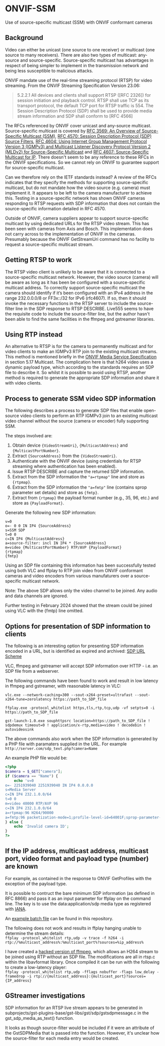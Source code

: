 # ONVIF-SSM
Use of source-specific multicast (SSM) with ONVIF conformant cameras

## Background
Video can either be unicast (one source to one receiver) or multicast (one source to many receivers). There are also two types of multicast: any-source and source-specific. Source-specific multicast has advantages in respect of being simpler to implement in the transmission network and being less susceptible to malicious attacks.

ONVIF mandate use of the real-time streaming protocol (RTSP) for video streaming. From the ONVIF Streaming Specification Version 23.06:
> 5.2.2.1 All devices and clients shall support RTSP ([RFC 2326]) for session initiation and playback control. RTSP shall use TCP as its transport protocol, the default TCP port for RTSP traffic is 554. The Session Description Protocol (SDP) shall be used to provide media stream information and SDP shall conform to [RFC 4566]

The RFCs referenced by ONVIF cover unicast and any-source multicast. Source-specific multicast is covered by [RFC 3569: An Overview of Source-Specific Multicast (SSM)](https://www.rfc-editor.org/rfc/rfc3569), [RFC 4570: Session Description Protocol (SDP) Source Filters](https://www.rfc-editor.org/rfc/rfc4570), [RFC 4604: Using Internet Group Management Protocol Version 3 (IGMPv3) and Multicast Listener Discovery Protocol Version 2 (MLDv2) for Source-Specific Multicast](https://www.rfc-editor.org/rfc/rfc4604) and [RFC 4607: Source-Specific Multicast for IP](https://www.rfc-editor.org/rfc/rfc4607). There doesn't seem to be any reference to these RFCs in the ONVIF specifications. So we cannot rely on ONVIF to guarantee support for source-specific multicast.

Can we therefore rely on the IETF standards instead? A review of the RFCs indicates that they specify the methods for supporting source-specific multicast, but do not mandate how the video source (e.g. camera) must implement it. It appears to be left to the camera manufacturer to achieve this. Testing in a source-specific network has shown ONVIF cameras responding to RTSP requests with SDP information that does not contain the source-specific information detailed in RFC 4570.

Outside of ONVIF, camera suppliers appear to support source-specific multicast by using dedicated URLs for the RTSP video stream. This has been seen with cameras from Axis and Bosch. This implementation does not carry across to the implementation of ONVIF in the cameras. Presumably because the ONVIF GetStreamUri command has no facility to request a source-specific multicast stream.

## Getting RTSP to work
The RTSP video client is unlikely to be aware that it is connected to a source-specific multicast network. However, the video source (camera) will be aware as long as it has been be configured with a source-specific multicast address. To correctly support source-specific multicast the camera should identify if it’s been configured with an IPv4 address in the range 232.0.0.0/8 or FF3x::/32 for IPv6 (rfc4607). If so, then it should invoke the necessary functions in the RTSP server to include the source-filter line in the SDP response to RTSP DESCRIBE. Live555 seems to have the requisite code to include the source-filter line, but the author hasn't been able to find the same facilities in the ffmpeg and gstreamer libraries.

## Using RTP instead
An alternative to RTSP is for the camera to permanently multicast and for video clients to make an IGMPv3 RTP join to the existing multicast streams. This method is mentioned briefly in the [ONVIF Media Service Specification](https://www.onvif.org/specs/srv/media/ONVIF-Media-Service-Spec.pdf) in section 5.17 Multicast. The complication here is that h264 video uses a dynamic payload type, which according to the standards requires an SDP file to describe it. So whilst it is possible to avoid using RTSP, another method is required to generate the appropriate SDP information and share it with video clients.

## Process to generate SSM video SDP information
The following describes a process to generate SDP files that enable open-source video clients to perform an RTP IGMPv3 join to an existing multicast video channel without the source (camera or encoder) fully supporting SSM.

The steps involved are:
1. Obtain device `{VideoStreamUri}`, `{MulticastAddress}` and `{MulticastPortNumber}`.
1. Extract `{SourceAddress}` from the `{VideoStreamUri}`.
1. Authenticate with the ONVIF device (using credentials for RTSP streaming where authentication has been enabled).
1. Issue RTSP DESCRIBE and capture the returned SDP information.
1. Extract from the SDP information the `"a=rtpmap"` line and store as `{rtpmap}`.
1. Extract from the SDP information the `"a=fmtp"` line (contains sprop parameter set details) and store as `{fmtp}`.
1. Extract from `{rtpmap}` the payload format number (e.g., 35, 96, etc.) and store as `{PayloadFormat}`.

Generate the following new SDP information:
```
v=0
o=- 0 0 IN IP4 {SourceAddress}
s=SSM SDP
t=0 0
c=IN IP4 {MulticastAddress}
a=source-filter: incl IN IP4 * {SourceAddress}
m=video {MulticastPortNumber} RTP/AVP {PayloadFormat}
{rtpmap}
{fmtp}
```

Using an SDP file containing this information has been successfully tested using both VLC and ffplay to RTP join video from ONVIF conformant cameras and video encoders from various manufaturers over a source-specific multicast network.

Note: The above SDP allows only the video channel to be joined. Any audio and data channels are ignored.

Further testing in February 2024 showed that the stream could be joined using VLC with the {fmtp} line omitted.

## Options for presentation of SDP information to clients
The following is an interesting option for presenting SDP information encoded in a URL, but is identified as expired and archived: [SDP URL Scheme](https://datatracker.ietf.org/doc/html/draft-fujikawa-sdp-url-01.txt)

VLC, ffmpeg and gstreamer will accept SDP information over HTTP - i.e. an SDP file from a webserver.

The following commands have been found to work and result in low latency in ffmpeg and gstreamer, with reasonable latency in VLC:

`vlc.exe --network-caching=300 --sout-x264-preset=ultrafast --sout-x264-tune=zerolatency https://path_to_SDP_file`

`ffplay.exe -protocol_whitelist https,tls,rtp,tcp,udp -vf setpts=0 -i  https://path_to_SDP_file`

`gst-launch-1.0.exe souphttpsrc location=https://path_to_SDP_file ! sdpdemux timeout=0 ! application/x-rtp,media=video ! decodebin ! autovideosink`

The above commands also work when the SDP information is generated by a PHP file with paramaters supplied in the URL. For example `http://server.com/sdp_text.php?camera=Name`

An example PHP file would be:

```PHP
<?php
$camera = $_GET["camera"];
if ($camera == "Name") {
	echo 'v=0
o=- 2251939040 2251939040 IN IP4 0.0.0.0
s=Media Server
c=IN IP4 232.1.0.0/64
t=0 0
m=video 40000 RTP/AVP 96
c=IN IP4 232.1.0.0/64
a=rtpmap:96 H264/90000
a=fmtp:96 packetization-mode=1;profile-level-id=64001F;sprop-parameter-sets=Z2QAH6w0yAUAW/8BbgICAoAAAfQAAGGodDAAglAACCUF3lxoYAEEoAAQSgu8uFAA,aO48MAA=';
} else {
	echo 'Invalid camera ID';
}
?>
```

## If the IP address, multicast address, multicast port, video format and payload type (number) are known
For example, as contained in the response to ONVIF GetProfiles with the exception of the payload type.

It is possible to contruct the bare minimum SDP information (as defined in RFC 8866) and pass it as an input parameter for ffplay on the command line. The key is to use the data:application/sdp media type as registered with [IANA](https://www.iana.org/assignments/media-types/application/sdp).

An [example batch file](https://github.com/bigbrobrody/ONVIF-SSM/blob/main/ffplay_sdp_inline.bat) can be found in this repository.

The following does not work and results in ffplay hanging unable to determine the stream details:  
`ffplay -protocol_whitelist rtp,udp -v trace -f h264 -i rtp://%multicast_address%:%multicast_port%?sources=%ip_address%`

I have created a [hacked version of ffmpeg](https://github.com/bigbrobrody/FFmpeg), which allows an H264 stream to be joined using RTP without an SDP file. The modifications are all in rtsp.c within the libavformat library. Once compiled it can be run with the following to create a low-latency player:  
`ffplay -protocol_whitelist rtp,udp -fflags nobuffer -flags low_delay -framedrop -i rtp://{multicast_address}:{multicast_port}?sources={IP_address}`

## GStreamer investigations
SDP information for an RTSP live stream appears to be generated in subprojects/gst-plugins-base/gst-libs/gst/sdp/gstsdpmessage.c in the gst_sdp_media_as_text() function.

It looks as though source-filter would be included if it were an attribute of the GstSDPMedia that is passed into the function. However, it's unclear how the source-filter for each media entry would be created.
